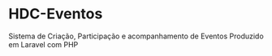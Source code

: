 # HDC-Eventos
Sistema de Criação, Participação e acompanhamento de Eventos Produzido em Laravel com PHP 
